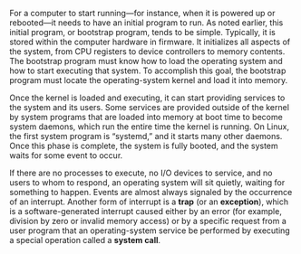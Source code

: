 For a computer to start running—for instance, when it is powered up or rebooted—it needs to have an initial program to run. As noted earlier, this initial program, or bootstrap program, tends to be simple. Typically, it is stored within the computer hardware in firmware. It initializes all aspects of the system, from CPU registers to device controllers to memory contents. The bootstrap program must know how to load the operating system and how to start executing that system. To accomplish this goal, the bootstrap program must locate the operating-system kernel and load it into memory.

Once the kernel is loaded and executing, it can start providing services to the system and its users. Some services are provided outside of the kernel by system programs that are loaded into memory at boot time to become system daemons, which run the entire time the kernel is running. On Linux, the first system program is “systemd,” and it starts many other daemons. Once this phase is complete, the system is fully booted, and the system waits for some event to occur.

If there are no processes to execute, no I/O devices to service, and no users to whom to respond, an operating system will sit quietly, waiting for something to happen. Events are almost always signaled by the occurrence of an interrupt. Another form of interrupt is a **trap** (or an **exception**), which is a software-generated interrupt caused either by an error (for example, division by zero or invalid memory access) or by a specific request from a user program that an operating-system service be performed by executing a special operation called a **system call**.